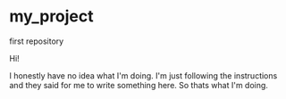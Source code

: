 # my_project
first repository

Hi!

I honestly have no idea what I'm doing. I'm just following the instructions and they said for me to write something here. So thats what I'm doing.
